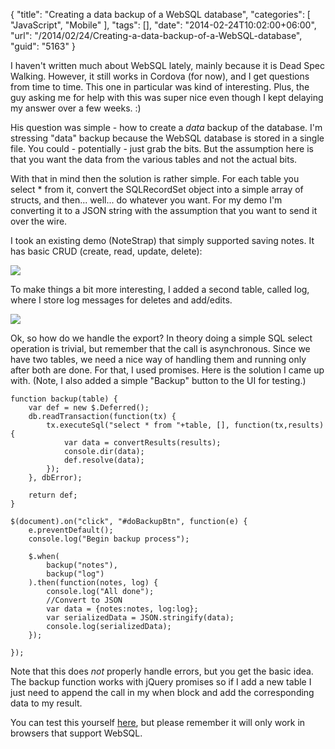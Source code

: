{
	"title": "Creating a data backup of a WebSQL database",
	"categories": [
		"JavaScript",
		"Mobile"
	],
	"tags": [],
	"date": "2014-02-24T10:02:00+06:00",
	"url": "/2014/02/24/Creating-a-data-backup-of-a-WebSQL-database",
	"guid": "5163"
}

<p>
I haven't written much about WebSQL lately, mainly because it is Dead Spec Walking. However, it still works in Cordova (for now), and I get questions from time to time. This one in particular was kind of interesting. Plus, the guy asking me for help with this was super nice even though I kept delaying my answer over a few weeks. :)
</p>
<!--more-->
<p>
His question was simple - how to create a <i>data</i> backup of the database. I'm stressing "data" backup because the WebSQL database is stored in a single file. You could - potentially - just grab the bits. But the assumption here is that you want the data from the various tables and not the actual bits. 
</p>

<p>
With that in mind then the solution is rather simple. For each table you select * from it, convert the SQLRecordSet object into a simple array of structs, and then... well... do whatever you want. For my demo I'm converting it to a JSON string with the assumption that you want to send it over the wire.
</p>

<p>
I took an existing demo (NoteStrap) that simply supported saving notes. It has basic CRUD (create, read, update, delete):
</p>

<p>
<img src="http://www.raymondcamden.com/images/Screenshot_2_24_14__9_27_AM.png" />
</p>

<p>
To make things a bit more interesting, I added a second table, called log, where I store log messages for deletes and add/edits. 
</p>

<p>
<img src="http://www.raymondcamden.com/images/Screenshot_2_24_14__9_29_AM.png" />
</p>

<p>
Ok, so how do we handle the export? In theory doing a simple SQL select operation is trivial, but remember that the call is asynchronous. Since we have two tables, we need a nice way of handling them and running only after both are done. For that, I used promises. Here is the solution I came up with. (Note, I also added a simple "Backup" button to the UI for testing.)
</p>

<pre><code class="language-javascript">function backup(table) {
	var def = new $.Deferred();
	db.readTransaction(function(tx) {
		tx.executeSql("select * from "+table, [], function(tx,results) {
			var data = convertResults(results);
			console.dir(data);
			def.resolve(data);
		});
	}, dbError);

	return def;
}

$(document).on("click", "#doBackupBtn", function(e) {
	e.preventDefault();
	console.log("Begin backup process");

	$.when(
		backup("notes"), 
		backup("log")
	).then(function(notes, log) {
		console.log("All done");
		//Convert to JSON
		var data = {notes:notes, log:log};
		var serializedData = JSON.stringify(data);
		console.log(serializedData);
	});

});</code></pre>

<p>
Note that this does <i>not</i> properly handle errors, but you get the basic idea. The backup function works with jQuery promises so if I add a new table I just need to append the call in my when block and add the corresponding data to my result. 
</p>

<p>
You can test this yourself <a href="http://www.raymondcamden.com/demos/2014/feb/24/test3.html">here</a>, but please remember it will only work in browsers that support WebSQL.
</p>